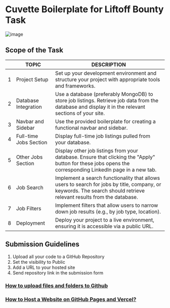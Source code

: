 # Cuvette Boilerplate for Liftoff Bounty Task 
                

![image](https://github.com/user-attachments/assets/0ae34c78-6c1a-48b1-89f8-6a5b16b0f76f)


## Scope of the Task

|                |TOPIC													 |DESCRIPTION                  |
|----------------|-------------------------------|-----------------------------|
|1|Project Setup|Set up your development environment and structure your project with appropriate tools and frameworks.|
|2|Database Integration|Use a database (preferably MongoDB) to store job listings. Retrieve job data from the database and display it in the relevant sections of your site.|
|3|Navbar and Sidebar|Use the provided boilerplate for creating a functional navbar and sidebar.|
|4|Full-time Jobs Section|Display full-time job listings pulled from your database.|
|5|Other Jobs Section|Display other job listings from your database. Ensure that clicking the "Apply" button for these jobs opens the corresponding LinkedIn page in a new tab.|
|6|Job Search|Implement a search functionality that allows users to search for jobs by title, company, or keywords. The search should retrieve relevant results from the database.|
|7|Job Filters|Implement filters that allow users to narrow down job results (e.g., by job type, location).|
|8|Deployment|Deploy your project to a live environment, ensuring it is accessible via a public URL.|


## Submission Guidelines

1. Upload all your code to a GitHub Repository
2. Set the visibility to Public
3. Add a URL to your hosted site
4. Send repository link in the submission form

### [How to upload files and folders to Github](https://youtu.be/tlu5e0TxSzo?si=sVeKZAHJJOUlyDJi)

### [How to Host a Website on GitHub Pages and Vercel?](https://youtu.be/Z1A_myx3zuE?si=ginVhE3JAXKqbjQo)
